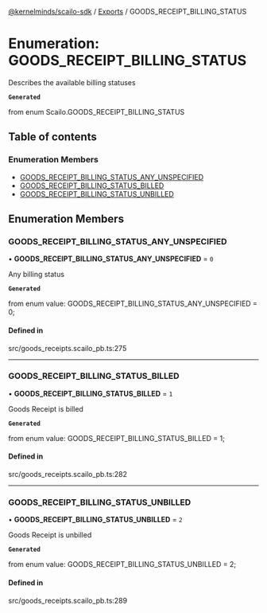 [@kernelminds/scailo-sdk](../README.md) / [Exports](../modules.md) / GOODS\_RECEIPT\_BILLING\_STATUS

# Enumeration: GOODS\_RECEIPT\_BILLING\_STATUS

Describes the available billing statuses

**`Generated`**

from enum Scailo.GOODS_RECEIPT_BILLING_STATUS

## Table of contents

### Enumeration Members

- [GOODS\_RECEIPT\_BILLING\_STATUS\_ANY\_UNSPECIFIED](GOODS_RECEIPT_BILLING_STATUS.md#goods_receipt_billing_status_any_unspecified)
- [GOODS\_RECEIPT\_BILLING\_STATUS\_BILLED](GOODS_RECEIPT_BILLING_STATUS.md#goods_receipt_billing_status_billed)
- [GOODS\_RECEIPT\_BILLING\_STATUS\_UNBILLED](GOODS_RECEIPT_BILLING_STATUS.md#goods_receipt_billing_status_unbilled)

## Enumeration Members

### GOODS\_RECEIPT\_BILLING\_STATUS\_ANY\_UNSPECIFIED

• **GOODS\_RECEIPT\_BILLING\_STATUS\_ANY\_UNSPECIFIED** = ``0``

Any billing status

**`Generated`**

from enum value: GOODS_RECEIPT_BILLING_STATUS_ANY_UNSPECIFIED = 0;

#### Defined in

src/goods_receipts.scailo_pb.ts:275

___

### GOODS\_RECEIPT\_BILLING\_STATUS\_BILLED

• **GOODS\_RECEIPT\_BILLING\_STATUS\_BILLED** = ``1``

Goods Receipt is billed

**`Generated`**

from enum value: GOODS_RECEIPT_BILLING_STATUS_BILLED = 1;

#### Defined in

src/goods_receipts.scailo_pb.ts:282

___

### GOODS\_RECEIPT\_BILLING\_STATUS\_UNBILLED

• **GOODS\_RECEIPT\_BILLING\_STATUS\_UNBILLED** = ``2``

Goods Receipt is unbilled

**`Generated`**

from enum value: GOODS_RECEIPT_BILLING_STATUS_UNBILLED = 2;

#### Defined in

src/goods_receipts.scailo_pb.ts:289
